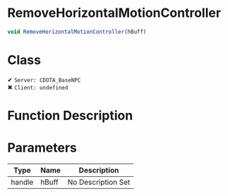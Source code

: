 # RemoveHorizontalMotionController
```js	
void RemoveHorizontalMotionController(hBuff)
```
# Class
✔ `Server: CDOTA_BaseNPC`  
✖ `Client: undefined`  

# Function Description

# Parameters
Type|Name|Description
--|--|--
handle|hBuff|No Description Set
